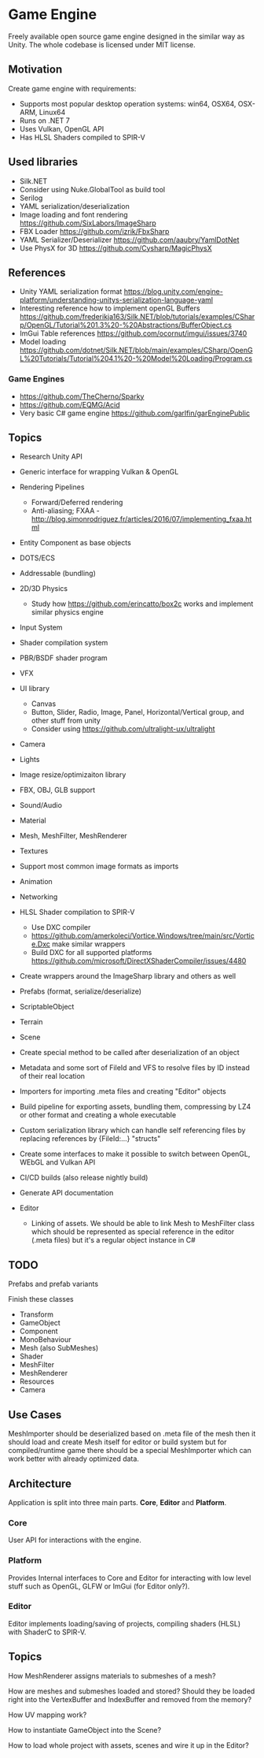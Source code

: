 # Game Engine


Freely available open source game engine designed in the similar way as Unity.
The whole codebase is licensed under MIT license.


## Motivation

Create game engine with requirements:
- Supports most popular desktop operation systems: win64, OSX64, OSX-ARM, Linux64
- Runs on .NET 7
- Uses Vulkan, OpenGL API
- Has HLSL Shaders compiled to SPIR-V


## Used libraries

- Silk.NET
- Consider using Nuke.GlobalTool as build tool
- Serilog
- YAML serialization/deserialization
- Image loading and font rendering https://github.com/SixLabors/ImageSharp
- FBX Loader https://github.com/izrik/FbxSharp
- YAML Serializer/Deserializer https://github.com/aaubry/YamlDotNet
- Use PhysX for 3D https://github.com/Cysharp/MagicPhysX


## References

- Unity YAML serialization format https://blog.unity.com/engine-platform/understanding-unitys-serialization-language-yaml
- Interesting reference how to implement openGL Buffers https://github.com/frederikja163/Silk.NET/blob/tutorials/examples/CSharp/OpenGL/Tutorial%201.3%20-%20Abstractions/BufferObject.cs
- ImGui Table references https://github.com/ocornut/imgui/issues/3740
- Model loading https://github.com/dotnet/Silk.NET/blob/main/examples/CSharp/OpenGL%20Tutorials/Tutorial%204.1%20-%20Model%20Loading/Program.cs

### Game Engines

- https://github.com/TheCherno/Sparky
- https://github.com/EQMG/Acid
- Very basic C# game engine https://github.com/garlfin/garEnginePublic


## Topics

- Research Unity API
- Generic interface for wrapping Vulkan & OpenGL
- Rendering Pipelines
    - Forward/Deferred rendering
    - Anti-aliasing; FXAA - http://blog.simonrodriguez.fr/articles/2016/07/implementing_fxaa.html
- Entity Component as base objects
- DOTS/ECS
- Addressable (bundling)
- 2D/3D Physics
    - Study how https://github.com/erincatto/box2c works and implement similar physics engine
- Input System
- Shader compilation system
- PBR/BSDF shader program
- VFX
- UI library
    - Canvas
    - Button, Slider, Radio, Image, Panel, Horizontal/Vertical group, and other stuff from unity
    - Consider using https://github.com/ultralight-ux/ultralight
- Camera
- Lights
- Image resize/optimizaiton library
- FBX, OBJ, GLB support
- Sound/Audio
- Material
- Mesh, MeshFilter, MeshRenderer
- Textures
- Support most common image formats as imports
- Animation
- Networking
- HLSL Shader compilation to SPIR-V
    - Use DXC compiler
    - https://github.com/amerkoleci/Vortice.Windows/tree/main/src/Vortice.Dxc make similar wrappers
    - Build DXC for all supported platforms https://github.com/microsoft/DirectXShaderCompiler/issues/4480
- Create wrappers around the ImageSharp library and others as well
- Prefabs (format, serialize/deserialize)
- ScriptableObject
- Terrain
- Scene
- Create special method to be called after deserialization of an object
- Metadata and some sort of FileId and VFS to resolve files by ID instead of their real location
- Importers for importing .meta files and creating "Editor" objects
- Build pipeline for exporting assets, bundling them, compressing by LZ4 or other format and creating a whole executable
- Custom serialization library which can handle self referencing files by replacing references by {FileId:...} "structs"

- Create some interfaces to make it possible to switch between OpenGL, WEbGL and Vulkan API

- CI/CD builds (also release nightly build)
- Generate API documentation


- Editor
    - Linking of assets. We should be able to link Mesh to MeshFilter class which should be represented as special reference in the editor (.meta files) but it's a regular object instance in C#


## TODO

Prefabs and prefab variants

Finish these classes

- Transform
- GameObject
- Component
- MonoBehaviour
- Mesh (also SubMeshes)
- Shader
- MeshFilter
- MeshRenderer
- Resources
- Camera


## Use Cases

MeshImporter should be deserialized based on .meta file of the mesh then it should load and create Mesh itself for editor or build system but for compiled/runtime game there should be a special MeshImporter
which can work better with already optimized data.


## Architecture

Application is split into three main parts. **Core**, **Editor** and **Platform**.


### Core

User API for interactions with the engine.


### Platform

Provides Internal interfaces to Core and Editor for interacting with low level stuff
such as OpenGL, GLFW or ImGui (for Editor only?).


### Editor

Editor implements loading/saving of projects, compiling shaders (HLSL) with ShaderC
to SPIR-V.


## Topics

How MeshRenderer assigns materials to submeshes of a mesh?

How are meshes and submeshes loaded and stored?
Should they be loaded right into the VertexBuffer and IndexBuffer and 
removed from the memory?

How UV mapping work?

How to instantiate GameObject into the Scene?

How to load whole project with assets, scenes and wire it up in the Editor?

